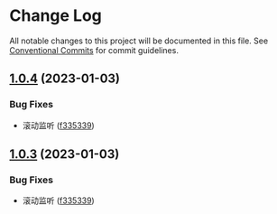 # Change Log

All notable changes to this project will be documented in this file.
See [Conventional Commits](https://conventionalcommits.org) for commit guidelines.

## [1.0.4](https://github.com/palxiao/front-end-arsenal/compare/@palxp/scroll-wrap-vue3@1.0.1...@palxp/scroll-wrap-vue3@1.0.4) (2023-01-03)


### Bug Fixes

* 滚动监听 ([f335339](https://github.com/palxiao/front-end-arsenal/commit/f335339441aec3d92e8fca9a759be46dbbab30d2))





## [1.0.3](https://github.com/palxiao/front-end-arsenal/compare/@palxp/scroll-wrap-vue3@1.0.1...@palxp/scroll-wrap-vue3@1.0.3) (2023-01-03)


### Bug Fixes

* 滚动监听 ([f335339](https://github.com/palxiao/front-end-arsenal/commit/f335339441aec3d92e8fca9a759be46dbbab30d2))
